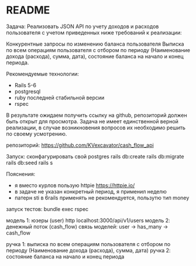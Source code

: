 # README

Задача:
Реализовать JSON API по учету доходов и расходов пользователя с учетом приведенных ниже требований к реализации:

Конкурентные запросы по изменению баланса пользователя
Выписка по всем операциям пользователя с отбором по периоду (Наименование дохода (расхода), сумма, дата), состояние баланса на начало и конец периода.

Рекомендуемые технологии:
- Rails 5-6
- postgresql
- ruby последней стабильной версии
- rspec

В результате ожидаем получить ссылку на github, репозиторий должен быть открыт для просмотра.
Задача не имеет единственной верной реализации, в случае возникновения вопросов их необходимо решить по своему усмотрению.

репозиторий:
https://github.com/KVexcavator/cash_flow_api

Запуск:
сконфагурировать свой postgres
rails db:create
rails db:migrate
rails db:seed
rails s

Пояснения:
- я вместо курлов пользую httpie https://httpie.io/
- в задаче не указан конкретный период, я применил неделю
- патерн sti в 6rails применять не рекомендуется, пользутю тип money

запуск тестов:
bundle exec rspec

модель 1: юзеры (user)
http localhost:3000/api/v1/users
модель 2: денежный поток (cash_flow)
связь моделей: user -> has_many -> cash_flow


ручка 1: выписка по всем операциям пользователя с отбором по периоду (Наименование дохода (расхода), сумма, дата)
ручка 2: состояние баланса на начало и конец периода

